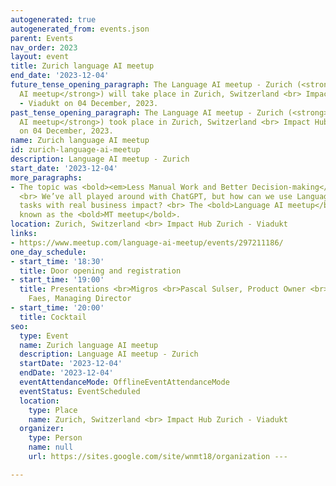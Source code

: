 ```yaml
---
autogenerated: true
autogenerated_from: events.json
parent: Events
nav_order: 2023
layout: event
title: Zurich language AI meetup
end_date: '2023-12-04'
future_tense_opening_paragraph: The Language AI meetup - Zurich (<strong>Zurich language
  AI meetup</strong>) will take place in Zurich, Switzerland <br> Impact Hub Zurich
  - Viadukt on 04 December, 2023.
past_tense_opening_paragraph: The Language AI meetup - Zurich (<strong>Zurich language
  AI meetup</strong>) took place in Zurich, Switzerland <br> Impact Hub Zurich - Viadukt
  on 04 December, 2023.
name: Zurich language AI meetup
id: zurich-language-ai-meetup
description: Language AI meetup - Zurich
start_date: '2023-12-04'
more_paragraphs:
- The topic was <bold><em>Less Manual Work and Better Decision-making</em></bold>.
  <br> We’ve all played around with ChatGPT, but how can we use Language AI to expedite
  tasks with real business impact? <br> The <bold>Language AI meetup</bold> was formerly
  known as the <bold>MT meetup</bold>.
location: Zurich, Switzerland <br> Impact Hub Zurich - Viadukt
links:
- https://www.meetup.com/language-ai-meetup/events/297211186/
one_day_schedule:
- start_time: '18:30'
  title: Door opening and registration
- start_time: '19:00'
  title: Presentations <br>Migros <br>Pascal Sulser, Product Owner <br> Slator <br>Florian
    Faes, Managing Director
- start_time: '20:00'
  title: Cocktail
seo:
  type: Event
  name: Zurich language AI meetup
  description: Language AI meetup - Zurich
  startDate: '2023-12-04'
  endDate: '2023-12-04'
  eventAttendanceMode: OfflineEventAttendanceMode
  eventStatus: EventScheduled
  location:
    type: Place
    name: Zurich, Switzerland <br> Impact Hub Zurich - Viadukt
  organizer:
    type: Person
    name: null
    url: https://sites.google.com/site/wnmt18/organization ---

---
```


